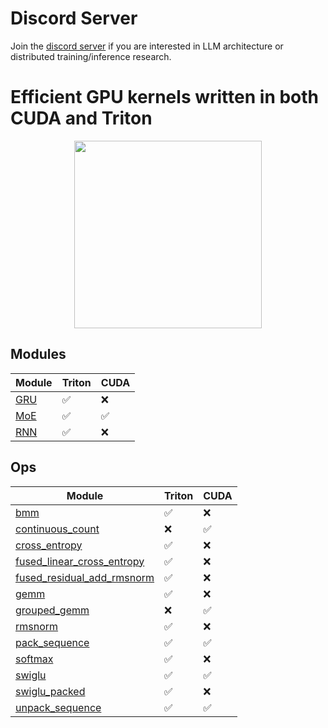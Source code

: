 <!-- **************************************************
Copyright (c) 2025, Mayank Mishra
************************************************** -->

# Discord Server
Join the [discord server](https://discord.gg/AFDxmjH5RV) if you are interested in LLM architecture or distributed training/inference research.

# Efficient GPU kernels written in both CUDA and Triton

<p align="center">
  <img src="assets/cute-cat.webp" width="300px" height="300px">
</p>

## Modules

| Module   |  Triton   | CUDA |
|----------|-----------|------|
| [GRU](xma/modules/gru/__init__.py) | ✅ | ❌ |
| [MoE](xma/modules/moe/__init__.py) | ✅ | ✅ |
| [RNN](xma/modules/rnn/__init__.py) | ✅ | ❌ |

## Ops

| Module     | Triton | CUDA |
|------------|--------|------|
| [bmm](xma/ops/bmm/__init__.py)        | ✅     | ❌   |
| [continuous_count](xma/ops/continuous_count/__init__.py) | ❌ | ✅ |
| [cross_entropy](xma/ops/cross_entropy/__init__.py) | ✅ | ❌ |
| [fused_linear_cross_entropy](xma/ops/fused_linear_cross_entropy.py) | ✅ | ❌ |
| [fused_residual_add_rmsnorm](xma/ops/fused_residual_add_rmsnorm/__init__.py) | ✅ | ❌ |
| [gemm](xma/ops/gemm/__init__.py) | ✅ | ❌ |
| [grouped_gemm](xma/ops/grouped_gemm/__init__.py) | ❌ | ✅ |
| [rmsnorm](xma/ops/rmsnorm/__init__.py) | ✅ | ❌ |
| [pack_sequence](xma/ops/sequence_packing/__init__.py) | ✅ | ✅ |
| [softmax](xma/ops/softmax/__init__.py) | ✅ | ❌ |
| [swiglu](xma/ops/swiglu/__init__.py) | ✅ | ✅ |
| [swiglu_packed](xma/ops/swiglu/__init__.py) | ✅ | ❌ |
| [unpack_sequence](xma/ops/sequence_packing/__init__.py) | ✅ | ✅ |
